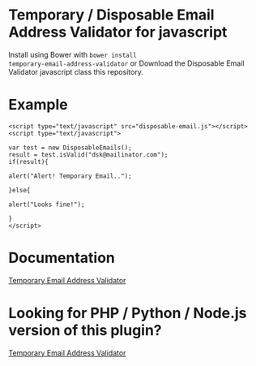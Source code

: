 # Temporary / Disposable Email Address Validator for javascript
Install using Bower with <code>bower install temporary-email-address-validator</code> or Download the Disposable Email Validator javascript class this repository.

# Example
```
<script type="text/javascript" src="disposable-email.js"></script>
<script type="text/javascript">
    
var test = new DisposableEmails();
result = test.isValid("dsk@mailinator.com");
if(result){

alert("Alert! Temporary Email..");

}else{

alert("Looks fine!");

}
</script>
```

# Documentation
[Temporary Email Address Validator](http://www.idiotinside.com/disposable-temporary-email-address-validation/)

# Looking for PHP / Python / Node.js version of this plugin?
[Temporary Email Address Validator](http://www.idiotinside.com/disposable-temporary-email-address-validation/)